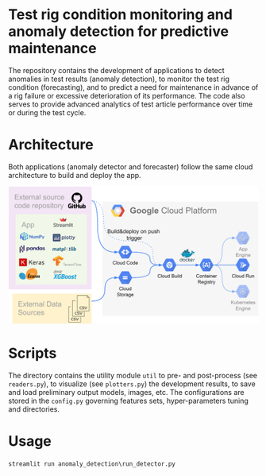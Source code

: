 # Test rig condition monitoring and anomaly detection for predictive maintenance 

The repository contains the development of applications to detect anomalies in test results (anomaly detection), to monitor the test rig condition (forecasting), and to predict a need for maintenance in advance of a rig failure or excessive deterioration of its performance. The code also serves to provide advanced analytics of test article performance over time or during the test cycle.

# Architecture

Both applications (anomaly detector and forecaster) follow the same cloud architecture to build and deploy the app.

![App delivery architecture](https://github.com/ivanokhotnikov/test_rig/blob/master/images/architecture.png?raw=True)


# Scripts

The directory contains the utility module `util` to pre- and post-process (see `readers.py`), to visualize (see `plotters.py`) the development results, to save and load preliminary output models, images, etc. The configurations are stored in  the `config.py` governing features sets, hyper-parameters tuning and directories.

# Usage

`
streamlit run anomaly_detection\run_detector.py
`